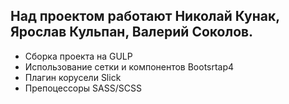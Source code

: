Над проектом работают Николай Кунак, Ярослав Кульпан, Валерий Соколов.
----------------------------------
<ul>
<li>Сборка проекта на GULP</li>
<li>Использование сетки и компонентов Bootsrtap4</li>
<li>Плагин корусели Slick</li>
<li>Препоцессоры SASS/SCSS</li>
</ul>
